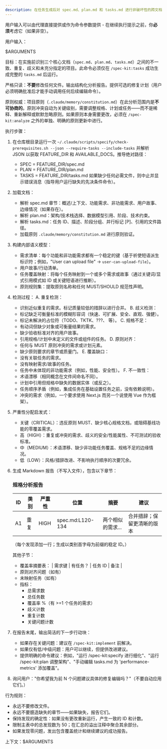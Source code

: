 ```yaml
---
description: 在任务生成后对 spec.md、plan.md 和 tasks.md 进行非破坏性的跨文档一致性和质量分析。
---
```


用户输入可以由代理直接提供或作为命令参数提供 - 在继续执行提示之前，你**必须**考虑它（如果非空）。

用户输入：

$ARGUMENTS

目标：在实施前识别三个核心文档（`spec.md`、`plan.md`、`tasks.md`）之间的不一致、重复、歧义和未充分指定的项目。此命令必须仅在 `/spec-kit:tasks` 成功生成完整的 `tasks.md` 后运行。

严格只读：**不要**修改任何文件。输出结构化分析报告。提供可选的修复计划（用户必须明确批准后才能手动调用任何后续编辑命令）。

原则权威：项目原则（`.claude/memory/constitution.md`）在此分析范围内是**不可协商的**。原则冲突自动为关键级别，需要调整规格、计划或任务——而不是稀释、重新解释或默默忽略原则。如果原则本身需要更改，必须在 `/spec-kit:analyze` 之外的单独、明确的原则更新中进行。

执行步骤：

1. 在仓库根目录运行一次 `~/.claude/scripts/specify/check-prerequisites.sh --json --require-tasks --include-tasks` 并解析 JSON 以获取 FEATURE_DIR 和 AVAILABLE_DOCS。推导绝对路径：
   - SPEC = FEATURE_DIR/spec.md
   - PLAN = FEATURE_DIR/plan.md
   - TASKS = FEATURE_DIR/tasks.md
   如果缺少任何必需文件，则中止并显示错误消息（指导用户运行缺失的先决条件命令）。

2. 加载文档：
   - 解析 spec.md 章节：概述/上下文、功能需求、非功能需求、用户故事、边缘情况（如果存在）。
   - 解析 plan.md：架构/技术栈选择、数据模型引用、阶段、技术约束。
   - 解析 tasks.md：任务 ID、描述、阶段分组、并行标记 [P]、引用的文件路径。
   - 加载原则 `.claude/memory/constitution.md` 进行原则验证。

3. 构建内部语义模型：
   - 需求清单：每个功能和非功能需求都有一个稳定的键（基于祈使短语派生标识符；例如，"User can upload file" -> `user-can-upload-file`）。
   - 用户故事/行动清单。
   - 任务覆盖映射：将每个任务映射到一个或多个需求或故事（通过关键词/显式引用模式如 ID 或关键短语进行推断）。
   - 原则规则集：提取原则名称和任何 MUST/SHOULD 规范性声明。

4. 检测过程：
   A. 重复检测：
      - 识别近似重复的需求。标记质量较低的措辞以进行合并。
   B. 歧义检测：
      - 标记缺乏可衡量标准的模糊形容词（快速、可扩展、安全、直观、强健）。
      - 标记未解决的占位符（TODO、TKTK、???、<placeholder> 等）。
   C. 规格不足：
      - 有动词但缺少对象或可衡量结果的需求。
      - 缺少验收标准对齐的用户故事。
      - 引用规格/计划中未定义的文件或组件的任务。
   D. 原则对齐：
      - 任何与 MUST 原则冲突的需求或计划元素。
      - 缺少原则要求的章节或质量门。
   E. 覆盖缺口：
      - 没有关联任务的需求。
      - 没有映射需求/故事的任务。
      - 任务中未体现的非功能需求（例如，性能、安全性）。
   F. 不一致性：
      - 术语漂移（相同概念在文件间命名不同）。
      - 计划中引用但规格中缺失的数据实体（或反之）。
      - 任务顺序矛盾（例如，集成任务在基础设置任务之前，没有依赖说明）。
      - 冲突的需求（例如，一个要求使用 Next.js 而另一个说使用 Vue 作为框架）。

5. 严重性分配启发式：
   - 关键（CRITICAL）：违反原则 MUST、缺少核心规格文档，或阻碍基线功能的零覆盖需求。
   - 高（HIGH）：重复或冲突的需求、歧义的安全/性能属性、不可测试的验收标准。
   - 中（MEDIUM）：术语漂移、缺少非功能任务覆盖、规格不足的边缘情况。
   - 低（LOW）：风格/措辞改进、不影响执行顺序的次要冗余。

6. 生成 Markdown 报告（不写入文件），包含以下章节：

   ### 规格分析报告
   | ID | 类别 | 严重性 | 位置 | 摘要 | 建议 |
   |----|-----|-------|------|------|------|
   | A1 | 重复 | HIGH | spec.md:L120-134 | 两个相似的需求... | 合并措辞；保留更清晰的版本 |
   （每个发现添加一行；生成以类别首字母为前缀的稳定 ID。）

   其他子节：
   - 覆盖率摘要表：
     | 需求键 | 有任务？ | 任务 ID | 备注 |
   - 原则对齐问题（如有）
   - 未映射任务（如有）
   - 指标：
     * 总需求数
     * 总任务数
     * 覆盖率 %（有 >=1 个任务的需求）
     * 歧义计数
     * 重复计数
     * 关键问题计数

7. 在报告末尾，输出简洁的下一步行动块：
   - 如果存在关键问题：建议在 `/spec-kit:implement` 前解决。
   - 如果仅有低/中级问题：用户可以继续，但提供改进建议。
   - 提供明确的命令建议：例如，"运行 /spec-kit:specify 进行细化"、"运行 /spec-kit:plan 调整架构"、"手动编辑 tasks.md 为 'performance-metrics' 添加覆盖"。

8. 询问用户："你希望我为前 N 个问题建议具体的修复编辑吗？"（不要自动应用它们。）

行为规则：
- 永远不要修改文件。
- 永远不要臆造缺失的章节——如果缺失，报告它们。
- 保持发现的确定性：如果没有更改重新运行，产生一致的 ID 和计数。
- 限制主表中的总发现数为 50；在汇总的溢出注释中聚合其余部分。
- 如果发现零问题，发出包含覆盖统计和继续建议的成功报告。

上下文：$ARGUMENTS
